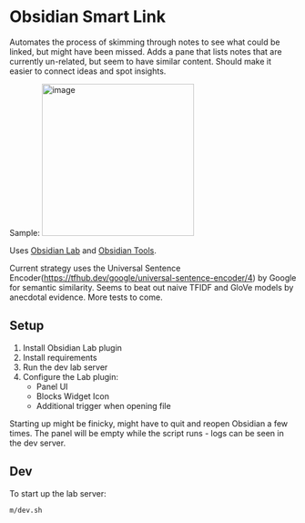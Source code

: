 # Obsidian Smart Link

Automates the process of skimming through notes to see what could be linked, but might have been missed. Adds a pane that lists notes that are currently un-related, but seem to have similar content. Should make it easier to connect ideas and spot insights.

Sample:
<img width="267" alt="image" src="https://user-images.githubusercontent.com/6496202/161357681-58022a66-bbcb-4c9b-b4b0-f9965c3d7463.png">


Uses [Obsidian Lab](https://github.com/cristianvasquez/obsidian-lab-py) and [Obsidian Tools](https://github.com/mfarragher/obsidiantools).

Current strategy uses the Universal Sentence Encoder(https://tfhub.dev/google/universal-sentence-encoder/4) by Google for semantic similarity. Seems to beat out naive TFIDF and GloVe models by anecdotal evidence. More tests to come.

## Setup

1. Install Obsidian Lab plugin
2. Install requirements
3. Run the dev lab server
4. Configure the Lab plugin:
   - Panel UI
   - Blocks Widget Icon
   - Additional trigger when opening file

Starting up might be finicky, might have to quit and reopen Obsidian a few times. The panel will be empty while the script runs - logs can be seen in the dev server.

## Dev

To start up the lab server:

```
m/dev.sh
```
